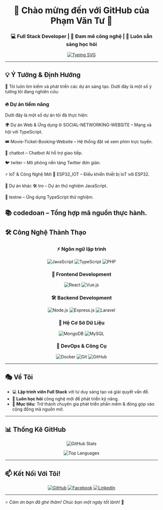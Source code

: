 <div align="center">
  <h1>🚀 Chào mừng đến với GitHub của Phạm Văn Tư 🌟</h1>
  <h3>💻 Full Stack Developer | 🚀 Đam mê công nghệ | 🎯 Luôn sẵn sàng học hỏi</h3>
</div>

<div align="center">
  
[![Typing SVG](https://readme-typing-svg.herokuapp.com?font=Fira+Code&pause=1000&color=36BCF7FF&center=true&vCenter=true&width=435&lines=Full+Stack+Developer;Web+Enthusiast;Passionate+Learner)](https://git.io/typing-svg)

</div>

---

## 💡 Ý Tưởng & Định Hướng

🚀 Tôi luôn tìm kiếm và phát triển các dự án sáng tạo. Dưới đây là một số ý tưởng tôi đang nghiên cứu:

### 🔥 Dự án tiềm năng
Dưới đây là một số dự án tôi đã thực hiện:

🌍 Dự án Web & Ứng dụng
🌐 SOCIAL-NETWORKING-WEBSITE – Mạng xã hội với TypeScript.

🎟️ Movie-Ticket-Booking-Website – Hệ thống đặt vé xem phim trực tuyến.

💬 chatbot – Chatbot AI hỗ trợ giao tiếp.

🐦 twiter – Mô phỏng nền tảng Twitter đơn giản.

⚡ IoT & Công Nghệ Mới
🔧 ESP32_IOT – Điều khiển thiết bị IoT với ESP32.

📂 Dự án khác
🛠️ tro – Dự án thử nghiệm JavaScript.

📝 testne – Ứng dụng TypeScript thử nghiệm.

📚 codedoan – Tổng hợp mã nguồn thực hành.
---

## 🛠️ Công Nghệ Thành Thạo

<div align="center">

### ⚡ Ngôn ngữ lập trình  
![JavaScript](https://img.shields.io/badge/JavaScript-F7DF1E?style=for-the-badge&logo=javascript&logoColor=black)
![TypeScript](https://img.shields.io/badge/TypeScript-007ACC?style=for-the-badge&logo=typescript&logoColor=white)
![PHP](https://img.shields.io/badge/PHP-777BB4?style=for-the-badge&logo=php&logoColor=white)

### 🚀 Frontend Development  
![React](https://img.shields.io/badge/React-61DAFB?style=for-the-badge&logo=react&logoColor=black)
![Vue.js](https://img.shields.io/badge/Vue.js-4FC08D?style=for-the-badge&logo=vue.js&logoColor=white)

### 🛠️ Backend Development  
![Node.js](https://img.shields.io/badge/Node.js-43853D?style=for-the-badge&logo=node.js&logoColor=white)
![Express.js](https://img.shields.io/badge/Express.js-404D59?style=for-the-badge&logo=express)
![Laravel](https://img.shields.io/badge/Laravel-FF2D20?style=for-the-badge&logo=laravel&logoColor=white)

### 🔧 Hệ Cơ Sở Dữ Liệu  
![MongoDB](https://img.shields.io/badge/MongoDB-4EA94B?style=for-the-badge&logo=mongodb&logoColor=white)
![MySQL](https://img.shields.io/badge/MySQL-4479A1?style=for-the-badge&logo=mysql&logoColor=white)

### 🚀 DevOps & Công Cụ  
![Docker](https://img.shields.io/badge/Docker-2496ED?style=for-the-badge&logo=docker&logoColor=white)
![Git](https://img.shields.io/badge/Git-F05032?style=for-the-badge&logo=git&logoColor=white)
![GitHub](https://img.shields.io/badge/GitHub-181717?style=for-the-badge&logo=github&logoColor=white)


</div>

---

## 🎭 Về Tôi
- 💻 **Lập trình viên Full Stack** với tư duy sáng tạo và giải quyết vấn đề.
- 🌱 **Luôn học hỏi** công nghệ mới để phát triển kỹ năng.
- 🎯 **Mục tiêu**: Trở thành chuyên gia phát triển phần mềm & đóng góp vào cộng đồng mã nguồn mở.

---

## 📊 Thống Kê GitHub

<div align="center">

![GitHub Stats](https://github-readme-stats.vercel.app/api?username=phamvantu090303&show_icons=true&theme=radical)

![Top Languages](https://github-readme-stats.vercel.app/api/top-langs/?username=phamvantu090303&layout=compact&theme=radical)

</div>

---

## 📫 Kết Nối Với Tôi!
<div align="center">

[![GitHub](https://img.shields.io/badge/GitHub-100000?style=for-the-badge&logo=github&logoColor=white)](https://github.com/phamvantu090303)
[![Facebook](https://img.shields.io/badge/Facebook-1877F2?style=for-the-badge&logo=facebook&logoColor=white)](https://facebook.com/)
[![LinkedIn](https://img.shields.io/badge/LinkedIn-0077B5?style=for-the-badge&logo=linkedin&logoColor=white)](https://linkedin.com/)

</div>

---

⭐️ *Cảm ơn bạn đã ghé thăm! Chúc bạn một ngày tốt lành!* 🚀

